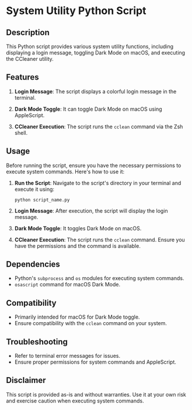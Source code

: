 # System Utility Python Script

## Description

This Python script provides various system utility functions, including displaying a login message, toggling Dark Mode on macOS, and executing the CCleaner utility.

## Features

1. **Login Message**: The script displays a colorful login message in the terminal.

2. **Dark Mode Toggle**: It can toggle Dark Mode on macOS using AppleScript.

3. **CCleaner Execution**: The script runs the `cclean` command via the Zsh shell.

## Usage

Before running the script, ensure you have the necessary permissions to execute system commands. Here's how to use it:

1. **Run the Script**: Navigate to the script's directory in your terminal and execute it using:

    ```shell
    python script_name.py
    ```

2. **Login Message**: After execution, the script will display the login message.

3. **Dark Mode Toggle**: It toggles Dark Mode on macOS.

4. **CCleaner Execution**: The script runs the `cclean` command. Ensure you have the permissions and the command is available.

## Dependencies

- Python's `subprocess` and `os` modules for executing system commands.
- `osascript` command for macOS Dark Mode.

## Compatibility

- Primarily intended for macOS for Dark Mode toggle.
- Ensure compatibility with the `cclean` command on your system.

## Troubleshooting

- Refer to terminal error messages for issues.
- Ensure proper permissions for system commands and AppleScript.

## Disclaimer

This script is provided as-is and without warranties. Use it at your own risk and exercise caution when executing system commands.
